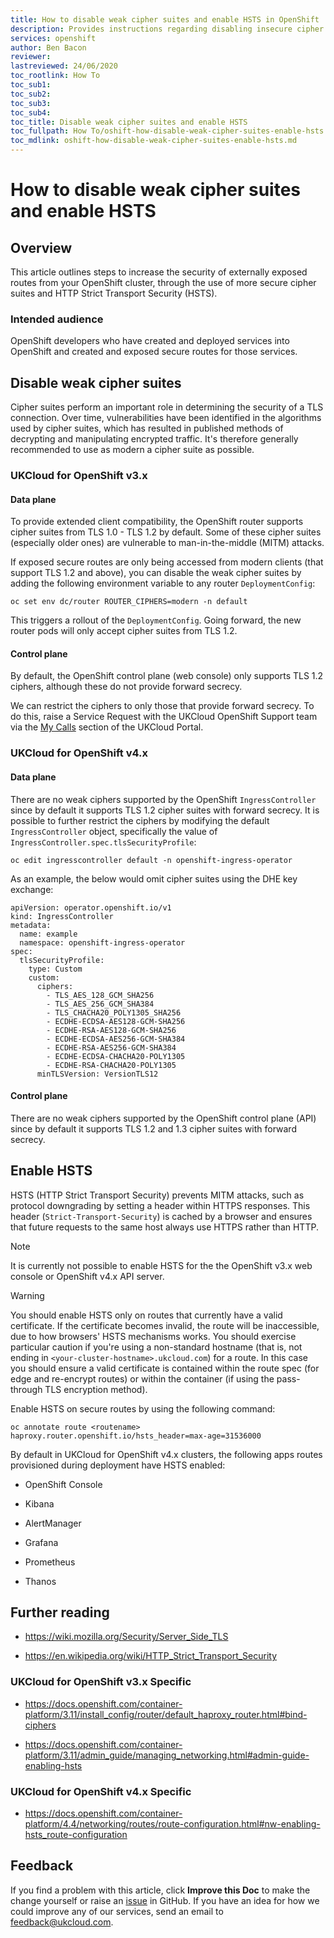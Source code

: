 ```yaml
---
title: How to disable weak cipher suites and enable HSTS in OpenShift
description: Provides instructions regarding disabling insecure cipher suites and enabling HSTS for OpenShift clusters
services: openshift
author: Ben Bacon
reviewer: 
lastreviewed: 24/06/2020
toc_rootlink: How To
toc_sub1: 
toc_sub2:
toc_sub3:
toc_sub4:
toc_title: Disable weak cipher suites and enable HSTS
toc_fullpath: How To/oshift-how-disable-weak-cipher-suites-enable-hsts.md
toc_mdlink: oshift-how-disable-weak-cipher-suites-enable-hsts.md
---
```


# How to disable weak cipher suites and enable HSTS

## Overview

This article outlines steps to increase the security of externally exposed routes from your OpenShift cluster, through the use of more secure cipher suites and HTTP Strict Transport Security (HSTS).

### Intended audience

OpenShift developers who have created and deployed services into OpenShift and created and exposed secure routes for those services.

## Disable weak cipher suites

Cipher suites perform an important role in determining the security of a TLS connection. Over time, vulnerabilities have been identified in the algorithms used by cipher suites, which has resulted in published methods of decrypting and manipulating encrypted traffic. It's therefore generally recommended to use as modern a cipher suite as possible.

### UKCloud for OpenShift v3.x

#### Data plane

To provide extended client compatibility, the OpenShift router supports cipher suites from TLS 1.0 - TLS 1.2 by default. Some of these cipher suites (especially older ones) are vulnerable to man-in-the-middle (MITM) attacks.

If exposed secure routes are only being accessed from modern clients (that support TLS 1.2 and above),  you can disable the weak cipher suites by adding the following environment variable to any router `DeploymentConfig`:

```
oc set env dc/router ROUTER_CIPHERS=modern -n default
```

This triggers a rollout of the `DeploymentConfig`. Going forward, the new router pods will only accept cipher suites from TLS 1.2.

#### Control plane

By default, the OpenShift control plane (web console) only supports TLS 1.2 ciphers, although these do not provide forward secrecy.

We can restrict the ciphers to only those that provide forward secrecy. To do this, raise a Service Request with the UKCloud OpenShift Support team via the [My Calls](https://portal.skyscapecloud.com/support/ivanti) section of the UKCloud Portal.

### UKCloud for OpenShift v4.x

#### Data plane

There are no weak ciphers supported by the OpenShift `IngressController` since by default it supports TLS 1.2 cipher suites with forward secrecy. It is possible to further restrict the ciphers by modifying the default `IngressController` object, specifically the value of `IngressController.spec.tlsSecurityProfile`:

```
oc edit ingresscontroller default -n openshift-ingress-operator
```

As an example, the below would omit cipher suites using the DHE key exchange:

```
apiVersion: operator.openshift.io/v1
kind: IngressController
metadata:
  name: example
  namespace: openshift-ingress-operator
spec:
  tlsSecurityProfile:
    type: Custom
    custom:
      ciphers:
        - TLS_AES_128_GCM_SHA256
        - TLS_AES_256_GCM_SHA384
        - TLS_CHACHA20_POLY1305_SHA256
        - ECDHE-ECDSA-AES128-GCM-SHA256
        - ECDHE-RSA-AES128-GCM-SHA256
        - ECDHE-ECDSA-AES256-GCM-SHA384
        - ECDHE-RSA-AES256-GCM-SHA384
        - ECDHE-ECDSA-CHACHA20-POLY1305
        - ECDHE-RSA-CHACHA20-POLY1305
      minTLSVersion: VersionTLS12
```

#### Control plane

There are no weak ciphers supported by the OpenShift control plane (API) since by default it supports TLS 1.2 and 1.3 cipher suites with forward secrecy.

## Enable HSTS

HSTS (HTTP Strict Transport Security) prevents MITM attacks, such as protocol downgrading by setting a header within HTTPS responses. This header (`Strict-Transport-Security`) is cached by a browser and ensures that future requests to the same host always use HTTPS rather than HTTP.

> [!NOTE]
> It is currently not possible to enable HSTS for the the OpenShift v3.x web console or OpenShift v4.x API server.

> [!WARNING]
> You should enable HSTS only on routes that currently have a valid certificate. If the certificate becomes invalid, the route will be inaccessible, due to how browsers' HSTS mechanisms works. You should exercise particular caution if you're using a non-standard hostname (that is, not ending in `<your-cluster-hostname>.ukcloud.com`) for a route. In this case you should ensure a valid certificate is contained within the route spec (for edge and re-encrypt routes) or within the container (if using the pass-through TLS encryption method).

Enable HSTS on secure routes by using the following command:

```
oc annotate route <routename> haproxy.router.openshift.io/hsts_header=max-age=31536000
```

By default in UKCloud for OpenShift v4.x clusters, the following apps routes provisioned during deployment have HSTS enabled:

- OpenShift Console

- Kibana

- AlertManager

- Grafana

- Prometheus

- Thanos

## Further reading

- <https://wiki.mozilla.org/Security/Server_Side_TLS>

- <https://en.wikipedia.org/wiki/HTTP_Strict_Transport_Security>

### UKCloud for OpenShift v3.x Specific

- <https://docs.openshift.com/container-platform/3.11/install_config/router/default_haproxy_router.html#bind-ciphers>

- <https://docs.openshift.com/container-platform/3.11/admin_guide/managing_networking.html#admin-guide-enabling-hsts>

### UKCloud for OpenShift v4.x Specific

- <https://docs.openshift.com/container-platform/4.4/networking/routes/route-configuration.html#nw-enabling-hsts_route-configuration>

## Feedback

If you find a problem with this article, click **Improve this Doc** to make the change yourself or raise an [issue](https://github.com/UKCloud/documentation/issues) in GitHub. If you have an idea for how we could improve any of our services, send an email to <feedback@ukcloud.com>.
